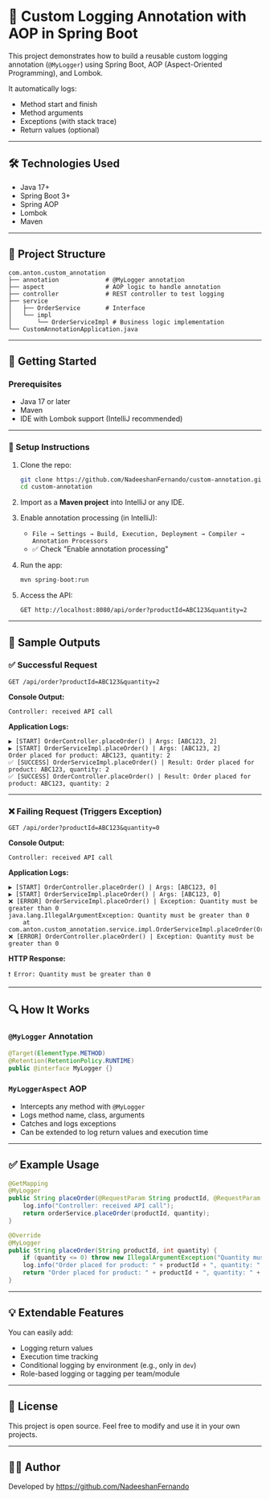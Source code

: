 # 🧩 Custom Logging Annotation with AOP in Spring Boot

This project demonstrates how to build a reusable custom logging annotation (`@MyLogger`) using Spring Boot, AOP (Aspect-Oriented Programming), and Lombok.

It automatically logs:
- Method start and finish
- Method arguments
- Exceptions (with stack trace)
- Return values (optional)

---

## 🛠️ Technologies Used

- Java 17+
- Spring Boot 3+
- Spring AOP
- Lombok
- Maven

---

## 📁 Project Structure

```
com.anton.custom_annotation
├── annotation             # @MyLogger annotation
├── aspect                 # AOP logic to handle annotation
├── controller             # REST controller to test logging
├── service
│   ├── OrderService       # Interface
│   └── impl
│       └── OrderServiceImpl # Business logic implementation
└── CustomAnnotationApplication.java
```

---

## 🚀 Getting Started

### Prerequisites
- Java 17 or later
- Maven
- IDE with Lombok support (IntelliJ recommended)

---

### 🔧 Setup Instructions

1. Clone the repo:
   ```bash
   git clone https://github.com/NadeeshanFernando/custom-annotation.git
   cd custom-annotation
   ```

2. Import as a **Maven project** into IntelliJ or any IDE.

3. Enable annotation processing (in IntelliJ):
   - `File → Settings → Build, Execution, Deployment → Compiler → Annotation Processors`
   - ✅ Check "Enable annotation processing"

4. Run the app:
   ```bash
   mvn spring-boot:run
   ```

5. Access the API:
   ```http
   GET http://localhost:8080/api/order?productId=ABC123&quantity=2
   ```

---

## 🧪 Sample Outputs

### ✅ Successful Request

```
GET /api/order?productId=ABC123&quantity=2
```

**Console Output:**

```
Controller: received API call
```

**Application Logs:**

```
▶️ [START] OrderController.placeOrder() | Args: [ABC123, 2]
▶️ [START] OrderServiceImpl.placeOrder() | Args: [ABC123, 2]
Order placed for product: ABC123, quantity: 2
✅ [SUCCESS] OrderServiceImpl.placeOrder() | Result: Order placed for product: ABC123, quantity: 2
✅ [SUCCESS] OrderController.placeOrder() | Result: Order placed for product: ABC123, quantity: 2
```

---

### ❌ Failing Request (Triggers Exception)

```
GET /api/order?productId=ABC123&quantity=0
```

**Console Output:**

```
Controller: received API call
```

**Application Logs:**

```
▶️ [START] OrderController.placeOrder() | Args: [ABC123, 0]
▶️ [START] OrderServiceImpl.placeOrder() | Args: [ABC123, 0]
❌ [ERROR] OrderServiceImpl.placeOrder() | Exception: Quantity must be greater than 0
java.lang.IllegalArgumentException: Quantity must be greater than 0
    at com.anton.custom_annotation.service.impl.OrderServiceImpl.placeOrder(OrderServiceImpl.java:...
❌ [ERROR] OrderController.placeOrder() | Exception: Quantity must be greater than 0
```

**HTTP Response:**
```
❗ Error: Quantity must be greater than 0
```

---

## 🔍 How It Works

### `@MyLogger` Annotation

```java
@Target(ElementType.METHOD)
@Retention(RetentionPolicy.RUNTIME)
public @interface MyLogger {}
```

### `MyLoggerAspect` AOP

- Intercepts any method with `@MyLogger`
- Logs method name, class, arguments
- Catches and logs exceptions
- Can be extended to log return values and execution time

---

## ✅ Example Usage

```java
@GetMapping
@MyLogger
public String placeOrder(@RequestParam String productId, @RequestParam int quantity) {
    log.info("Controller: received API call");
    return orderService.placeOrder(productId, quantity);
}

@Override
@MyLogger
public String placeOrder(String productId, int quantity) {
    if (quantity <= 0) throw new IllegalArgumentException("Quantity must be greater than 0");
    log.info("Order placed for product: " + productId + ", quantity: " + quantity);
    return "Order placed for product: " + productId + ", quantity: " + quantity;
}
```

---

## 💡 Extendable Features

You can easily add:
- Logging return values
- Execution time tracking
- Conditional logging by environment (e.g., only in `dev`)
- Role-based logging or tagging per team/module

---

## 🧹 License

This project is open source. Feel free to modify and use it in your own projects.

---

## 🙋‍♂️ Author

Developed by https://github.com/NadeeshanFernando